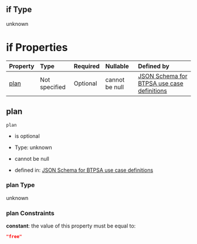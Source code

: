 ## if Type

unknown

# if Properties

| Property      | Type          | Required | Nullable       | Defined by                                                                                                                                                                                                                                  |
| :------------ | :------------ | :------- | :------------- | :------------------------------------------------------------------------------------------------------------------------------------------------------------------------------------------------------------------------------------------ |
| [plan](#plan) | Not specified | Optional | cannot be null | [JSON Schema for BTPSA use case definitions](btpsa-usecase-properties-services-items-allof-1-then-allof-36-then-allof-0-if-properties-plan.md "undefined#/properties/services/items/allOf/1/then/allOf/36/then/allOf/0/if/properties/plan") |

## plan



`plan`

*   is optional

*   Type: unknown

*   cannot be null

*   defined in: [JSON Schema for BTPSA use case definitions](btpsa-usecase-properties-services-items-allof-1-then-allof-36-then-allof-0-if-properties-plan.md "undefined#/properties/services/items/allOf/1/then/allOf/36/then/allOf/0/if/properties/plan")

### plan Type

unknown

### plan Constraints

**constant**: the value of this property must be equal to:

```json
"free"
```
